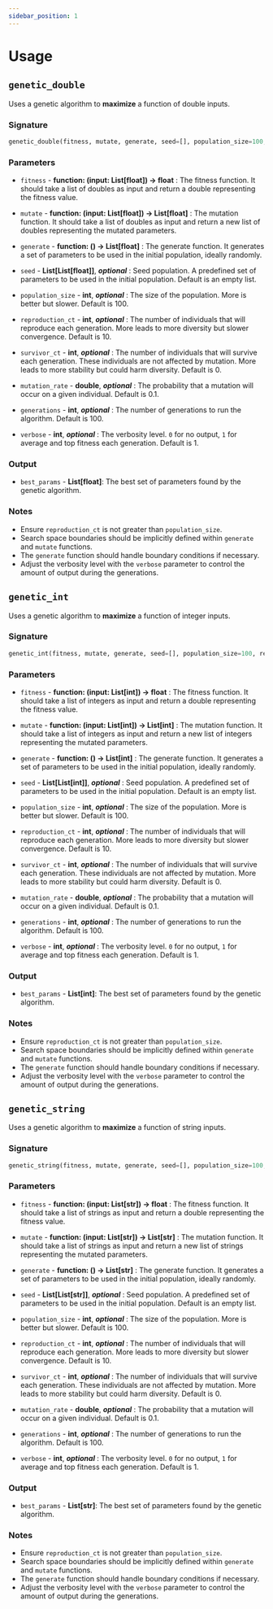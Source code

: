 ```yaml
---
sidebar_position: 1
---
```


# Usage

## `genetic_double`

Uses a genetic algorithm to **maximize** a function of double inputs.


### Signature

```python
genetic_double(fitness, mutate, generate, seed=[], population_size=100, reproduction_ct=10, survivor_ct=0, mutation_rate=0.1, generations=100, verbose=1)
```

### Parameters

- `fitness` - **function: (input: List[float]) -> float** : The fitness function. It should take a list of doubles as input and return a double representing the fitness value.

- `mutate` - **function: (input: List[float]) -> List[float]** : The mutation function. It should take a list of doubles as input and return a new list of doubles representing the mutated parameters.

- `generate` - **function: () -> List[float]** : The generate function. It generates a set of parameters to be used in the initial population, ideally randomly.

- `seed` - **List[List[float]]**, ___optional___ : Seed population. A predefined set of parameters to be used in the initial population. Default is an empty list.

- `population_size` - **int**, ___optional___ : The size of the population. More is better but slower. Default is 100.

- `reproduction_ct` - **int**, ___optional___ : The number of individuals that will reproduce each generation. More leads to more diversity but slower convergence. Default is 10.

- `survivor_ct` - **int**, ___optional___ : The number of individuals that will survive each generation. These individuals are not affected by mutation. More leads to more stability but could harm diversity. Default is 0.

- `mutation_rate` - **double**, ___optional___ : The probability that a mutation will occur on a given individual. Default is 0.1.

- `generations` - **int**, ___optional___ : The number of generations to run the algorithm. Default is 100.

- `verbose` - **int**, ___optional___ : The verbosity level. `0` for no output, `1` for average and top fitness each generation. Default is 1.

### Output

- `best_params` - **List[float]**: The best set of parameters found by the genetic algorithm.

### Notes

- Ensure `reproduction_ct` is not greater than `population_size`.
- Search space boundaries should be implicitly defined within `generate` and `mutate` functions.
- The `generate` function should handle boundary conditions if necessary.
- Adjust the verbosity level with the `verbose` parameter to control the amount of output during the generations.

## `genetic_int`

Uses a genetic algorithm to **maximize** a function of integer inputs.

### Signature

```python
genetic_int(fitness, mutate, generate, seed=[], population_size=100, reproduction_ct=10, survivor_ct=0, mutation_rate=0.1, generations=100, verbose=1)
```

### Parameters

- `fitness` - **function: (input: List[int]) -> float** : The fitness function. It should take a list of integers as input and return a double representing the fitness value.

- `mutate` - **function: (input: List[int]) -> List[int]** : The mutation function. It should take a list of integers as input and return a new list of integers representing the mutated parameters.

- `generate` - **function: () -> List[int]** : The generate function. It generates a set of parameters to be used in the initial population, ideally randomly.

- `seed` - **List[List[int]]**, ___optional___ : Seed population. A predefined set of parameters to be used in the initial population. Default is an empty list.

- `population_size` - **int**, ___optional___ : The size of the population. More is better but slower. Default is 100.

- `reproduction_ct` - **int**, ___optional___ : The number of individuals that will reproduce each generation. More leads to more diversity but slower convergence. Default is 10.

- `survivor_ct` - **int**, ___optional___ : The number of individuals that will survive each generation. These individuals are not affected by mutation. More leads to more stability but could harm diversity. Default is 0.

- `mutation_rate` - **double**, ___optional___ : The probability that a mutation will occur on a given individual. Default is 0.1.

- `generations` - **int**, ___optional___ : The number of generations to run the algorithm. Default is 100.

- `verbose` - **int**, ___optional___ : The verbosity level. `0` for no output, `1` for average and top fitness each generation. Default is 1.

### Output

- `best_params` - **List[int]**: The best set of parameters found by the genetic algorithm.

### Notes

- Ensure `reproduction_ct` is not greater than `population_size`.
- Search space boundaries should be implicitly defined within `generate` and `mutate` functions.
- The `generate` function should handle boundary conditions if necessary.
- Adjust the verbosity level with the `verbose` parameter to control the amount of output during the generations.

## `genetic_string`

Uses a genetic algorithm to **maximize** a function of string inputs.

### Signature

```python
genetic_string(fitness, mutate, generate, seed=[], population_size=100, reproduction_ct=10, survivor_ct=0, mutation_rate=0.1, generations=100, verbose=1)
```

### Parameters

- `fitness` - **function: (input: List[str]) -> float** : The fitness function. It should take a list of strings as input and return a double representing the fitness value.

- `mutate` - **function: (input: List[str]) -> List[str]** : The mutation function. It should take a list of strings as input and return a new list of strings representing the mutated parameters.

- `generate` - **function: () -> List[str]** : The generate function. It generates a set of parameters to be used in the initial population, ideally randomly.

- `seed` - **List[List[str]]**, ___optional___ : Seed population. A predefined set of parameters to be used in the initial population. Default is an empty list.

- `population_size` - **int**, ___optional___ : The size of the population. More is better but slower. Default is 100.

- `reproduction_ct` - **int**, ___optional___ : The number of individuals that will reproduce each generation. More leads to more diversity but slower convergence. Default is 10.

- `survivor_ct` - **int**, ___optional___ : The number of individuals that will survive each generation. These individuals are not affected by mutation. More leads to more stability but could harm diversity. Default is 0.

- `mutation_rate` - **double**, ___optional___ : The probability that a mutation will occur on a given individual. Default is 0.1.

- `generations` - **int**, ___optional___ : The number of generations to run the algorithm. Default is 100.

- `verbose` - **int**, ___optional___ : The verbosity level. `0` for no output, `1` for average and top fitness each generation. Default is 1.

### Output

- `best_params` - **List[str]**: The best set of parameters found by the genetic algorithm.

### Notes

- Ensure `reproduction_ct` is not greater than `population_size`.
- Search space boundaries should be implicitly defined within `generate` and `mutate` functions.
- The `generate` function should handle boundary conditions if necessary.
- Adjust the verbosity level with the `verbose` parameter to control the amount of output during the generations.
